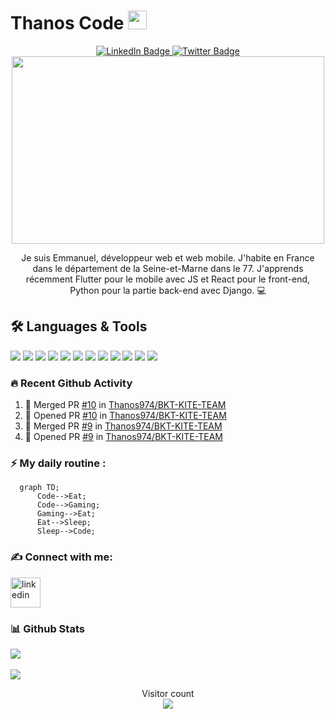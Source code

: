 # Thanos Code <img src="https://emojis.slackmojis.com/emojis/images/1558697023/5740/thanos.gif?1558697023" width=30px>
<div align="center" id="badges">
  <a href="https://www.linkedin.com/in/thanos974/">
    <img src="https://img.shields.io/badge/LinkedIn-blue?style=for-the-badge&logo=linkedin&logoColor=white" alt="LinkedIn Badge"/>
  </a>
  <a href="https://twitter.com/Thanos_974">
    <img src="https://img.shields.io/badge/Twitter-blue?style=for-the-badge&logo=twitter&logoColor=white" alt="Twitter Badge"/>
  </a>
</div>
<div align="center">
  <img src="https://komarev.com/ghpvc/?username=Thanos974&style=flat-square&color=blue" alt=""/>
</div>
<div align="center">
<img src="https://media.giphy.com/media/qgQUggAC3Pfv687qPC/giphy.gif" width="500" height="300"/>
</div>
<p align="center">
Je suis Emmanuel, développeur web et web mobile. J'habite en France dans le département de la Seine-et-Marne dans le 77. J'apprends récemment Flutter pour le mobile avec JS et React pour le front-end, Python pour la partie back-end avec Django.  💻 
</p>

   
## 🛠️ Languages & Tools
<p>
  <img src="https://img.icons8.com/fluent/48/000000/visual-studio-code-2019.png"/>
 <img src="https://img.icons8.com/color/48/000000/html-5--v1.png"/>
 <img src="https://img.icons8.com/color/48/000000/css3.png"/>
 <img src="https://img.icons8.com/color/48/000000/javascript--v1.png"/>
 <img src="https://img.icons8.com/color/48/000000/bootstrap.png"/>
 <img src="https://img.icons8.com/color/48/000000/react-native.png"/>
 <img src="https://img.icons8.com/color/48/000000/flutter.png"/>
 <img src="https://img.icons8.com/color/48/000000/python--v1.png"/>
 <img src="https://cdn.icon-icons.com/icons2/2107/PNG/48/file_type_django_icon_130645.png">
 <img src="https://img.icons8.com/color/48/000000/postgreesql.png"/>
 <img src="https://img.icons8.com/color/48/000000/mongodb.png"/>
 <img src="https://img.icons8.com/color/48/000000/git.png"/>
</p>

### :fire: Recent Github Activity
<!--START_SECTION:activity-->
1. 🎉 Merged PR [#10](https://github.com/Thanos974/BKT-KITE-TEAM/pull/10) in [Thanos974/BKT-KITE-TEAM](https://github.com/Thanos974/BKT-KITE-TEAM)
2. 💪 Opened PR [#10](https://github.com/Thanos974/BKT-KITE-TEAM/pull/10) in [Thanos974/BKT-KITE-TEAM](https://github.com/Thanos974/BKT-KITE-TEAM)
3. 🎉 Merged PR [#9](https://github.com/Thanos974/BKT-KITE-TEAM/pull/9) in [Thanos974/BKT-KITE-TEAM](https://github.com/Thanos974/BKT-KITE-TEAM)
4. 💪 Opened PR [#9](https://github.com/Thanos974/BKT-KITE-TEAM/pull/9) in [Thanos974/BKT-KITE-TEAM](https://github.com/Thanos974/BKT-KITE-TEAM)
<!--END_SECTION:activity-->


### :zap: My daily routine :

```mermaid
  graph TD;
      Code-->Eat;
      Code-->Gaming;
      Gaming-->Eat;
      Eat-->Sleep;
      Sleep-->Code;
```

### :writing_hand: Connect with me:

<a href="https://www.linkedin.com/in/thanos974/">
 <img alt="linkedin" width="48px" src="https://cdn.jsdelivr.net/gh/devicons/devicon/icons/linkedin/linkedin-original.svg" />
</a>


### :bar_chart: Github Stats 

<a href="https://github.com/Thanos974/Thanos974">
 <img align="center" src="https://github-readme-stats.vercel.app/api?username=Thanos974&theme=dark&show_icons=true)](https://github.com/Thanos974)"
</a>
<br>
<br>
<a href="https://github.com/Thanos974/Thanos974">
 <img align="center"src="https://github-readme-stats.vercel.app/api/top-langs/?username=Thanos974&langs_count=10&theme=dark&hide&layout=compact"/>
</a>


<p align="center"> 
  Visitor count<br>
  <img src="https://profile-counter.glitch.me/Thanos974/count.svg" />
</p>


